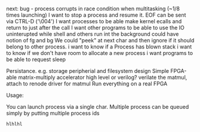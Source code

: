 next:
bug - process corrupts in race condition when multitasking (~1/8 times launching)
I want to stop a process and resume it.
    EOF can be sent via CTRL-D ('\004')
I want processes to be able make kernel ecalls and return to just after the call
I want other programs to be able to use the IO uninterupted while shell and others run int the background
    could have notion of fg and bg
    We could "peek" at next char and then ignore if it should belong to other process.
i want to know if a Process has blown stack
i want to know if we don't have room to allocate a new process
i want programs to be able to request sleep

Persistance. e.g. storage peripherial and filesystem
design Simple FPGA-able matrix-multiply accelerator
    high level or verilog?
verilate the matmul, attach to renode
driver for matmul
Run everything on a real FPGA

Usage:

You can launch process via a single char.
Multiple process can be queued simply by putting multiple process ids

    hlhlhl
